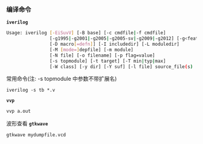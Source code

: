 ### 编译命令

**`iverilog`**

```sh
Usage: iverilog [-EiSuvV] [-B base] [-c cmdfile|-f cmdfile]
                [-g1995|-g2001|-g2005|-g2005-sv|-g2009|-g2012] [-g<feature>]   
                [-D macro[=defn]] [-I includedir] [-L moduledir]
                [-M [mode=]depfile] [-m module]
                [-N file] [-o filename] [-p flag=value]
                [-s topmodule] [-t target] [-T min|typ|max]
                [-W class] [-y dir] [-Y suf] [-l file] source_file(s)   
```

常用命令(注: -s topmodule 中参数不带扩展名)

```
iverilog -s tb *.v
```

**`vvp`**

```sh
vvp a.out
```

波形查看 **`gtkwave`**

```gtkwave
gtkwave mydumpfile.vcd
```





